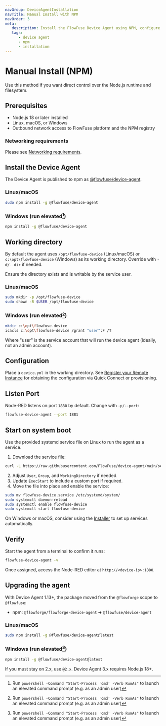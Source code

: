 ```yaml
---
navGroup: DeviceAgentInstallation
navTitle: Manual Install with NPM
navOrder: 3
meta:
   description: Install the FlowFuse Device Agent using NPM, configure its working directory and service, and verify the setup.
   tags:
      - device agent
      - npm
      - installation
---
```


# Manual Install (NPM)

Use this method if you want direct control over the Node.js runtime and filesystem.

## Prerequisites

- Node.js 18 or later installed
- Linux, macOS, or Windows
- Outbound network access to FlowFuse platform and the NPM registry

### Networking requirements

Please see [Networking requirements](./overview.md#networking-requirements).

## Install the Device Agent

The Device Agent is published to npm as [@flowfuse/device-agent](https://www.npmjs.com/package/@flowfuse/device-agent).

### Linux/macOS

```bash
sudo npm install -g @flowfuse/device-agent
```

### Windows (run elevated[^1])

```bash
npm install -g @flowfuse/device-agent
```

## Working directory

By default the agent uses `/opt/flowfuse-device` (Linux/macOS) or `c:\opt\flowfuse-device` (Windows) as its working directory. Override with `-d/--dir` if needed.

Ensure the directory exists and is writable by the service user.

### Linux/macOS

```bash
sudo mkdir -p /opt/flowfuse-device
sudo chown -R $USER /opt/flowfuse-device
```

### Windows (run elevated[^1])

```bash
mkdir c:\opt\flowfuse-device
icacls c:\opt\flowfuse-device /grant "user":F /T
```

Where "user" is the service account that will run the device agent (ideally, not an admin account).

## Configuration

Place a `device.yml` in the working directory. See [Register your Remote Instance](../register.md) for obtaining the configuration via Quick Connect or provisioning.

## Listen Port

Node-RED listens on port `1880` by default. Change with `-p/--port`:

```bash
flowfuse-device-agent --port 1881
```

## Start on system boot

Use the provided systemd service file on Linux to run the agent as a service.

1. Download the service file:

```bash
curl -L https://raw.githubusercontent.com/FlowFuse/device-agent/main/service/flowfuse-device.service -o flowfuse-device.service
```

2. Adjust `User`, `Group`, and `WorkingDirectory` if needed.
3. Update `ExecStart` to include a custom port if required.
4. Move the file into place and enable the service:

```bash
sudo mv flowfuse-device.service /etc/systemd/system/
sudo systemctl daemon-reload
sudo systemctl enable flowfuse-device
sudo systemctl start flowfuse-device
```

On Windows or macOS, consider using the [Installer](./device-agent-installer.md) to set up services automatically.

## Verify

Start the agent from a terminal to confirm it runs:

```bash
flowfuse-device-agent -v
```

Once assigned, access the Node-RED editor at `http://<device-ip>:1880`.

## Upgrading the agent

With Device Agent 1.13+, the package moved from the `@flowforge` scope to `@flowfuse`:

- npm: `@flowforge/flowforge-device-agent` ➜ `@flowfuse/device-agent`

### Linux/macOS

```bash
sudo npm install -g @flowfuse/device-agent@latest
```

### Windows (run elevated[^1])

```bash
npm install -g @flowfuse/device-agent@latest
```

If you must stay on 2.x, use `@2.x`. Device Agent 3.x requires Node.js 18+.

[^1]: Run `powershell -Command "Start-Process 'cmd' -Verb RunAs"` to launch an elevated command prompt (e.g. as an admin user)
